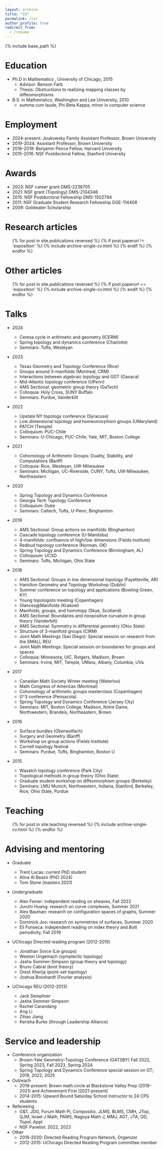 ```yaml
---
layout: archive
title: "CV"
permalink: /cv/
author_profile: true
redirect_from:
  - /resume
---
```


{% include base_path %}

Education
======
* Ph.D in Mathematics , University of Chicago, 2015
  * Advisor: Benson Farb
  * Thesis: Obstructions to realizing mapping classes by diffeomorphisms
* B.S. in Mathematics, Washington and Lee University, 2010
  * summa cum laude, Phi Beta Kappa, minor in computer science

Employment
======
* 2024-present: Joukowsky Family Assistant Professor, Brown University 
* 2019-2024: Assistant Professor, Brown University
* 2016-2019: Benjamin Peirce Fellow, Harvard University
* 2015-2016: NSF Postdoctoral Fellow, Stanford University

  
Awards
======
* 2023: NSF career grant DMS-2236705
* 2021: NSF grant (Topology) DMS-2104346
* 2015: NSF Postdoctoral Fellowship DMS-1502794 
* 2011: NSF Graduate Student Research Fellowship DGE-114408 
* 2009: Goldwater Scholarship

Research articles
======
  <ol reversed>

  {% for post in site.publications reversed %} 
    {% if post.paperurl != 'exposition' %} 
      {% include archive-single-cv.html %} 
    {% endif %} 
  {% endfor %}
  
</ol>



Other articles
======

  <ol reversed>
  
  {% for post in site.publications reversed %} 
    {% if post.paperurl == 'exposition' %} 
      {% include archive-single-cv.html %} 
    {% endif %} 
  {% endfor %}

</ol>
  
Talks
======
* 2024
  * Ceresa cycle in arithmetic and geometry (ICERM) 
  * Spring topology and dynamics conference (Charlotte) 
  * Seminars: Tufts, Wesleyan

* 2023
  * Texas Geometry and Topology Conference (Rice) 
  * Groups around 3-manifolds (Montreal, CRM) 
  * Interactions between algebraic topology and GGT (Oaxaca) 
  * Mid-Atlantic topology conference (UPenn) 
  * AMS Sectional: geometric group theory (GaTech)
  * Colloquia: Holy Cross, SUNY Buffalo
  * Seminars: Purdue, Vanderbilt

* 2022
  * Upstate NY topology conference (Syracuse) 
  * Low dimensional topology and homeomorphism groups (UMaryland) 
  * PATCH (Temple) 
  * Colloquium: PUC-Chile
  * Seminars: U-Chicago, PUC-Chile, Yale, MIT, Boston College

* 2021
  * Cohomology of Arithmetic Groups: Duality, Stability, and Computations (Banff) 
  * Colloquia: Rice, Wesleyan, UW-Milwaukee
  * Seminars: Michigan, UC-Riverside, CUNY, Tufts, UW-Milwaukee, Northeastern

* 2020
  * Spring Topology and Dynamics Conference
  * Georgia Tech Topology Conference 
  * Colloquium: Duke
  * Seminars: Caltech, Tufts, U-Penn, Binghamton

* 2019
  * AMS Sectional: Group actions on manifolds (Binghamton)
  * Cascade topology conference (U-Manitoba)
  * 4-manifolds: confluence of high/low dimensions (Fields Institute) 
  * Redbud topology conference (Norman, OK)
  * Spring Topology and Dynamics Conference (Birmingham, AL)
  * Colloquium: UCSD
  * Seminars: Tufts, Michigan, Ohio State

* 2018
  * AMS Sectional: Groups in low dimensional topology (Fayetteville, AR)
  * Hamilton Geometry and Topology Workshop (Dublin)
  * Summer conference on topology and applications (Bowling Green, KY) 
  * Young topologists meeting (Copenhagen)
  * Glances@Manifolds (Krakow)
  * Manifolds, groups, and homotopy (Skye, Scotland)
  * AMS Sectional: Boundaries and nonpositive curvature in group theory (Vanderbilt)
  * AMS Sectional: Symmetry in differential geometry (Ohio State)
  * Structure of 3-manifold groups (CIRM)
  * Joint Math Meetings (San Diego): Special session on research from the SMALL REU
  * Joint Math Meetings: Special session on boundaries for groups and spaces
  * Colloquia: Minnesota, UIC, Rutgers, Madison, Brown
  * Seminars: Irvine, MIT, Temple, UMass, Albany, Columbia, UVa

* 2017
  * Canadian Math Society Winter meeting (Waterloo)
  * Math Congress of Americas (Montreal)
  * Cohomology of arithmetic groups masterclass (Copenhagen)
  * G^3 conference (Pensacola) 
  * Spring Topology and Dynamics Conference (Jersey City)
  * Seminars: MIT, Boston College, Madison, Notre Dame, Northwestern, Brandeis, Northeastern, Brown

* 2016
  * Surface bundles (Oberwolfach)
  * Surgery and Geometry (Banff)
  * Workshop on group actions (Fields Institute)
  * Cornell topology festival
  * Seminars: Purdue, Tufts, Binghamton, Boston U

* 2015
  * Wasatch topology conference (Park City)
  * Topological methods in group theory (Ohio State)
  * Graduate student workshop on diffeomorphism groups (Berkeley) 
  * Seminars: LMU Munich, Northwestern, Indiana, Stanford, Berkeley, Rice, Ohio State, Purdue 


  
Teaching
======
  <ul>{% for post in site.teaching reversed %}
    {% include archive-single-cv.html %}
  {% endfor %}</ul>

Advising and mentoring
======
* Graduate
  * Trent Lucas: current PhD student
  * Alina Al Beaini (PhD 2024)
  * Tom Stone (masters 2021)

* Undergraduate
  * Alex Feiner: independent reading on sheaves, Fall 2022
  * Junzhi Huang: research on curve complexes, Summer 2021
  * Alex Bauman: research on configuration spaces of graphs, Summer 2020
  * Dominick Joo: research on symmetries of surfaces, Summer 2020
  * Eli Fonseca: independent reading on index theory and Bott periodicity, Fall 2019

* UChicago Directed reading program (2012-2015)
  * Jonathan Sorce (Lie groups) 
  * Weston Ungemach (symplectic topology) 
  * Jasha Sommer-Simpson (group theory and topology)
  * Bruno Cabral (knot theory)
  * Orest Xherija (point-set topology)
  * Joshua Bosshardt (Fourier analysis)

* UChicago REU (2012-2013)
  * Jack Sempliner 
  * Jasha Sommer-Simpson 
  * Rachel Carandang 
  * Ang Li 
  * Zihao Jiang
  * Kerisha Burke (through Leadership Alliance)

Service and leadership
======
* Conference organization
  * Brown-Yale Geometry-Topology Conference (GATSBY) Fall 2022, Spring 2023, Fall 2023, Spring 2024
  * Spring Topology and Dynamics Conference special session on GT; 2019, 2022, 2025
* Outreach 
  * 2019-present: Brown math circle at Blackstone Valley Prep (2019-2021) and Achievement First (2021-present)
  * 2014-2015: Upward Bound Saturday School instructor to 24 CPS students
* Refereeing 
  * G&T, JDG, Forum Math Pi, Compositio, JLMS, BLMS, CMH, JTop, QJM, Israel J Math, PAMS, Nagoya Math J, MMJ, AGT, JTA, GD, Topol. Appl
  * NSF Panelist: 2022, 2023
* Other
  * 2016-2020: Directed Reading Program Network, Organizer
  * 2012-2015: UChicago Directed Reading Program committee member
